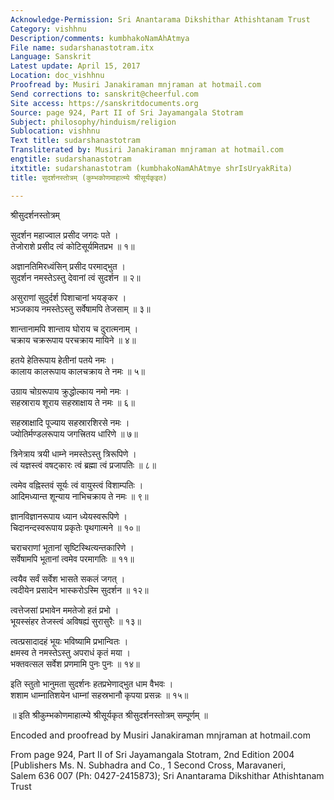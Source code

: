 ```yaml
---
Acknowledge-Permission: Sri Anantarama Dikshithar Athishtanam Trust
Category: vishhnu
Description/comments: kumbhakoNamAhAtmya
File name: sudarshanastotram.itx
Language: Sanskrit
Latest update: April 15, 2017
Location: doc_vishhnu
Proofread by: Musiri Janakiraman mnjraman at hotmail.com
Send corrections to: sanskrit@cheerful.com
Site access: https://sanskritdocuments.org
Source: page 924, Part II of Sri Jayamangala Stotram
Subject: philosophy/hinduism/religion
Sublocation: vishhnu
Text title: sudarshanastotram
Transliterated by: Musiri Janakiraman mnjraman at hotmail.com
engtitle: sudarshanastotram
itxtitle: sudarshanastotram (kumbhakoNamAhAtmye shrIsUryakRita)
title: सुदर्शनस्तोत्रम् (कुम्भकोणमाहात्म्ये श्रीसूर्यकृइत)

---
```

  
 श्रीसुदर्शनस्तोत्रम्   
  
सुदर्शन महाज्वाल प्रसीद जगदः पते ।  
तेजोराशे प्रसीद त्वं कोटिसूर्यमितप्रभ ॥ १॥  
  
अज्ञानतिमिरध्वंसिन् प्रसीद परमाद्भुत ।  
सुदर्शन नमस्तेऽस्तु देवानां त्वं सुदर्शन ॥ २॥  
  
असुराणां सुदुर्दर्श पिशाचानां भयङ्कर ।  
भञ्जकाय नमस्तेऽस्तु सर्वेषामपि तेजसाम् ॥ ३॥  
  
शान्तानामपि शान्ताय घोराय च दुरात्मनाम् ।  
चक्राय चक्ररूपाय परचक्राय मायिने ॥ ४॥  
  
हतये हेतिरूपाय हेतीनां पतये नमः ।  
कालाय कालरूपाय कालचक्राय ते नमः ॥ ५॥  
  
उग्राय चोग्ररूपाय क्रुद्धोल्काय नमो नमः ।  
सहस्राराय शूराय सहस्राक्षाय ते नमः ॥ ६॥  
  
सहस्राक्षादि पूज्याय सहस्रारशिरसे नमः ।  
ज्योतिर्मण्डलरूपाय जगत्त्रितय धारिणे ॥ ७॥  
  
त्रिनेत्राय त्रयी धाम्ने नमस्तेऽस्तु त्रिरूपिणे ।  
त्वं यज्ञस्त्वं वषट्कारः त्वं ब्रह्मा त्वं प्रजापतिः ॥ ८॥  
  
त्वमेव वह्निस्तवं सूर्यः त्वं वायुस्त्वं विशाम्पतिः ।  
आदिमध्यान्त शून्याय नाभिचक्राय ते नमः ॥ ९॥  
  
ज्ञानविज्ञानरूपाय ध्यान ध्येयस्वरूपिणे ।  
चिदानन्दस्वरूपाय प्रकृतेः पृथगात्मने ॥ १०॥  
  
चराचराणां भूतानां सृष्टिस्थित्यन्तकारिणे ।  
सर्वेषामपि भूतानां त्वमेव परमागतिः ॥ ११॥  
  
त्वयैव सर्वं सर्वेश भासते सकलं जगत् ।  
त्वदीयेन प्रसादेन भास्करोऽस्मि सुदर्शन ॥ १२॥  
  
त्वत्तेजसां प्रभावेन ममतेजो हतं प्रभो ।  
भूयस्संहर तेजस्त्वं अविषह्यं सुरासुरैः ॥ १३॥  
  
त्वत्प्रसादादहं भूयः भविष्यामि प्रभान्वितः ।  
क्षमस्व ते नमस्तेऽस्तु अपराधं कृतं मया ।  
भक्तवत्सल सर्वेश प्रणमामि पुनः पुनः ॥ १४॥  
  
इति स्तुतो भानुमता सुदर्शनः हतप्रभेणाद्भुत धाम वैभवः ।  
शशाम धाम्नातिशयेन धाम्नां सहस्रभानौ कृपया प्रसन्नः ॥ १५॥  
  
॥ इति श्रीकुम्भकोणमाहात्म्ये श्रीसूर्यकृत श्रीसुदर्शनस्तोत्रम् सम्पूर्णम् ॥  
  
  
Encoded and proofread by Musiri Janakiraman mnjraman at hotmail.com  
  
From page 924, Part II of Sri Jayamangala Stotram, 2nd Edition 2004  
[Publishers Ms. N. Subhadra and Co., 1 Second Cross, Maravaneri,  
Salem 636 007 (Ph: 0427-2415873); Sri Anantarama Dikshithar Athishtanam Trust  
  
